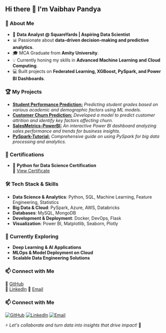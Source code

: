 ## Hi there 👋 I'm Vaibhav Pandya

### 🚀 About Me
- 🎯 **Data Analyst @ SquareYards | Aspiring Data Scientist**
- 📊 Passionate about **data-driven decision-making and predictive analytics**.
- 🎓 MCA Graduate from **Amity University**.
- 💡 Currently honing my skills in **Advanced Machine Learning and Cloud Computing**.
- 💻 Built projects on **Federated Learning, XGBoost, PySpark, and Power BI Dashboards**.

### 🏆 My Projects
- **[Student Performance Prediction:](https://github.com/vaibhav-pandya/studentperformanceprediction)** *Predicting student grades based on various academic and demographic factors using ML models.*
- **[Customer Churn Prediction:](https://github.com/vaibhav-pandya/customer-churn-prediction)** *Developed a model to predict customer attrition and identify key factors affecting churn.*  
- **[SalesMetrics-PowerBI:](https://github.com/vaibhav-pandya/SalesMetrics-PowerBI)** *An interactive Power BI dashboard analyzing sales performance and trends for business insights.*  
- **[PySpark-Tutorial:](https://github.com/vaibhav-pandya/PySpark-Tutorial)** *Comprehensive guide on using PySpark for big data processing and analytics.*

### 🏅 Certifications
- 📜 **Python for Data Science Certification**  
  🔗 [View Certificate](https://drive.google.com/file/d/13sJ79EQZY2WXssLBLT9IyHCvu3JwctKo/view?usp=sharing)
  
### 🛠️ Tech Stack & Skills
- **Data Science & Analytics**: Python, SQL, Machine Learning, Feature Engineering, Statistics
- **Big Data & Cloud**: PySpark, Azure, AWS, Databricks
- **Databases**: MySQL, MongoDB
- **Development & Deployment**: Docker, DevOps, Flask
- **Visualization**: Power BI, Matplotlib, Seaborn, Plotly

### 🌱 Currently Exploring
- **Deep Learning & AI Applications**
- **MLOps & Model Deployment on Cloud**
- **Scalable Data Engineering Solutions**

### 📫 Connect with Me
🔗 [GitHub](https://github.com/vaibhav-pandya)  
🔗 [LinkedIn]([https://linkedin.com/in/vaibhavpandya40](https://www.linkedin.com/in/vaibhavpandya2903/))  
📧 [Email](mailto:vaibhavpandya2903@gmail.com)

### 📫 Connect with Me
[![GitHub](https://img.shields.io/badge/GitHub-000?style=for-the-badge&logo=github&logoColor=white)](https://github.com/vaibhav-pandya)
[![LinkedIn](https://img.shields.io/badge/LinkedIn-0077B5?style=for-the-badge&logo=linkedin&logoColor=white)](https://www.linkedin.com/in/vaibhavpandya2903/)
[![Email](https://img.shields.io/badge/Email-D14836?style=for-the-badge&logo=gmail&logoColor=white)](mailto:vaibhavpandya2903@gmail.com)

⚡ *Let's collaborate and turn data into insights that drive impact!* 🚀

